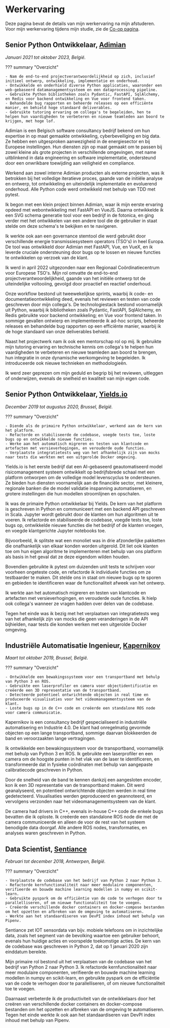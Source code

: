 # Werkervaring
Deze pagina bevat de details van mijn werkervaring na mijn afstuderen.
Voor mijn werkervaring tijdens mijn studie, zie de [Co-op pagina](coop.md).

## Senior Python Ontwikkelaar, [Adimian](https://www.adimian.com/)
_Januari 2021 tot oktober 2023, België._

??? summary "Overzicht"

    - Nam de end-to-end projectverantwoordelijkheid op zich, inclusief initieel ontwerp, ontwikkeling, implementatie en onderhoud.
    - Ontwikkelde en onderhield diverse Python applicaties, waaronder een web-gebaseerd datamanagementsysteem en een dataprocessing pipeline.
    - Gebruikte Python bibliotheken zoals Pydantic, FastAPI, SqlAlchemy, en Redis voor backend ontwikkeling en Vue voor frontend taken.
    - Behandelde bug rapporten en beheerde releases op een efficiënte manier, en behield hoge standaard deliverables.
    - Gebruikte tutoring ervaring om collega's te begeleiden, hen te helpen hun vaardigheden te verbeteren en nieuwe teamleden aan boord te krijgen, met hoge lof.

Adimian is een Belgisch software consultancy bedrijf bekend om hun expertise in op maat gemaakte ontwikkeling, cyberbeveiliging en big data.
Ze hebben een uitgesproken aanwezigheid in de energiesector en bij Europese instellingen.
Hun diensten zijn op maat gemaakt om te passen bij zowel kleine als grote projecten in verschillende omgevingen,
met name uitblinkend in data engineering en software implementatie, ondersteund door een onwrikbare toewijding aan veiligheid en compliance.

Werkend aan zowel interne Adimian producten als externe projecten, was ik betrokken bij het volledige iteratieve proces,
gaande van de initiële analyse en ontwerp, tot ontwikkeling en uiteindelijk implementatie en evoluerend onderhoud.
Alle Python code werd ontwikkeld met behulp van TDD met pytest.

Ik begon met een klein project binnen Adimian, waar ik mijn eerste ervaring opdeed met webontwikkeling met FastAPI en VueJS.
Daarna ontwikkelde ik een SVG schema generatie tool voor een bedrijf in de fotonica,
en ging verder met het ontwikkelen van een andere tool die de gebruiker in staat stelde om deze schema's te bekijken en te navigeren.

Ik werkte ook aan een governance stemtool die werd gebruikt door verschillende energie transmissiesysteem operators (TSO's) in heel Europa.
De tool was ontwikkeld door Adimian met FastAPI, Vue, en VueX,
en ik leverde cruciale ondersteuning door bugs op te lossen en nieuwe functies te ontwikkelen op verzoek van de klant.

Ik werd in april 2022 uitgezonden naar een Regionaal Coördinatiecentrum voor Europese TSO's.
Mijn rol omvatte de end-to-end projectverantwoordelijkheid, gaande van het initiële ontwerp tot de uiteindelijke voltooiing,
gevolgd door proactief en reactief onderhoud.

Onze workflow bestond uit tweewekelijkse sprints, waarbij ik code- en documentatieontwikkeling deed, evenals het reviewen en testen van code geschreven door mijn collega's.
De technologiestack bestond voornamelijk uit Python, waarbij ik bibliotheken zoals
Pydantic, FastAPI, SqlAlchemy, en Redis gebruikte voor backend ontwikkeling; en Vue voor frontend taken.
In sommige gevallen ontwierp en implementeerde ik ad-hoc scripts, beheerde releases en behandelde bug rapporten op een efficiënte manier,
waarbij ik de hoge standaard van onze deliverables behield.

Naast het projectwerk nam ik ook een mentorschap rol op mij.
Ik gebruikte mijn tutoring ervaring en technische kennis om collega's te helpen hun vaardigheden te verbeteren en nieuwe teamleden aan boord te brengen,
hun integratie in onze dynamische werkomgeving te begeleiden.
Ik introduceerde ook nieuwe technieken en methodologieën.

Ik werd zeer geprezen om mijn geduld en begrip bij het reviewen, uitleggen of onderwijzen, evenals de snelheid en kwaliteit van mijn eigen code.

## Senior Python Ontwikkelaar, [Yields.io](https://www.yields.io/)
_December 2019 tot augustus 2020, Brussel, België._

??? summary "Overzicht"

    - Diende als de primaire Python ontwikkelaar, werkend aan de kern van het platform.
    - Refactorde en stabiliseerde de codebase, voegde tests toe, loste bugs op en ontwikkelde nieuwe functies.
    - Werke aan het automatisch migreren en testen van klantcode en artefacten met versieverhogingen, en verouderde oude functies.
    - Verplaatste integratietests weg van het afhankelijk zijn van mocks naar tests die werkten met een uitgerolde Docker omgeving.

Yields.io is het eerste bedrijf dat een AI-gebaseerd geautomatiseerd model risicomanagement systeem ontwikkelt op bedrijfsbrede schaal
met een platform ontworpen om de volledige model levenscyclus te ondersteunen.
Ze bieden hun diensten voornamelijk aan de financiële sector, met kleinere, regionale banken die de model validatie inspanning automatiseren,
en grotere instellingen die hun modellen stroomlijnen en opschalen.

Ik was de primaire Python ontwikkelaar bij Yields.
De kern van het platform is geschreven in Python en communiceert met een backend API geschreven in Scala.
Jupyter wordt gebruikt door de klanten om hun algoritmen uit te voeren. Ik refactorde en stabiliseerde de codebase, voegde tests toe, loste bugs op,
ontwikkelde nieuwe functies die het bedrijf of de klanten vroegen, en voegde klantgerichte Jupyter notebooks toe.

Bijvoorbeeld, ik splitste wat een monoliet was in drie afzonderlijke pakketten die onafhankelijk van elkaar konden worden uitgerold.
Dit liet ook klanten toe om hun eigen algoritme te implementeren met behulp van ons platform als basis in het geval dat ze deze eigendom wilden houden.

Bovendien gebruikte ik pytest om duizenden unit tests te schrijven voor voorheen ongeteste code,
en refactorde ik individuele functies om ze testbaarder te maken.
Dit stelde ons in staat om nieuwe bugs op te sporen en gebieden te identificeren waar de functionaliteit afweek van het ontwerp.

Ik werkte aan het automatisch migreren en testen van klantcode en artefacten met versieverhogingen, en verouderde oude functies.
Ik hielp ook collega's wanneer ze vragen hadden over delen van de codebase.

Tegen het einde was ik bezig met het verplaatsen van integratietests weg van het afhankelijk zijn van mocks die geen veranderingen in de API bijhielden,
naar tests die konden werken met een uitgerolde Docker omgeving.

## Industriële Automatisatie Ingenieur, [Kapernikov](https://www.kapernikov.com/)
_Maart tot oktober 2019, Brussel, België._

??? summary "Overzicht"

    - Ontwikkelde een bewakingssysteem voor een transportband met behulp van Python 3 en ROS.
    - Gebruikte een laserprofiler en camera voor objectidentificatie en creëerde een 3D representatie van de transportband.
    - Detecteerde potentieel ontwrichtende objecten in real time en produceerde visualisaties voor het videomanagementsysteem van de klant.
    - Loste bugs op in de C++ code en creëerde een standalone ROS node voor camera communicatie.

Kapernikov is een consultancy bedrijf gespecialiseerd in industriële automatisering en Industrie 4.0.
De klant had onregelmatig gevormde objecten op een lange transportband, sommige daarvan blokkeerden de band en veroorzaakten lange vertragingen.

Ik ontwikkelde een bewakingssysteem voor de transportband, voornamelijk met behulp van Python 3 en ROS.
Ik gebruikte een laserprofiler en een camera om de hoogste punten in het vlak van de laser te identificeren,
en transformeerde dat in fysieke coördinaten met behulp van aangepaste calibratiecode geschreven in Python.

Door de snelheid van de band te kennen dankzij een aangesloten encoder, kon ik een 3D representatie van de transportband maken.
Dit werd geanalyseerd, en potentieel ontwrichtende objecten werden in real time gedetecteerd.
Visualisaties werden geproduceerd en geannoteerd, en vervolgens verzonden naar het videomanagementsysteem van de klant.

De camera had drivers in C++, evenals in-house C++ code die enkele bugs bevatten die ik oploste.
Ik creëerde een standalone ROS node die met de camera communiceerde en alleen de voor de rest van het systeem benodigde data doorgaf.
Alle andere ROS nodes, transformaties, en analyses waren geschreven in Python.

## Data Scientist, [Sentiance](https://www.sentiance.com/)
_Februari tot december 2018, Antwerpen, België._

??? summary "Overzicht"

    - Verplaatste de codebase van het bedrijf van Python 2 naar Python 3.
    - Refactorde kernfunctionaliteit naar meer modulaire componenten, verifieerde en bouwde machine learning modellen in numpy en scikit-learn.
    - Gebruikte pyspark om de efficiëntie van de code te verhogen door te parallelliseren, of om nieuwe functionaliteit toe te voegen.
    - Creëerde verschillende docker containers en docker-compose bestanden om het opzetten en afbreken van de omgeving te automatiseren.
    - Werkte aan het standaardiseren van DevPI index inhoud met behulp van Pipenv.

Sentiance zet IOT sensordata van bijv. mobiele telefoons om in inzichtelijke data,
zoals het segment van de bevolking waartoe een gebruiker behoort, evenals hun huidige acties en voorspelde toekomstige acties.
De kern van de codebase was geschreven in Python 2, dat op 1 januari 2020 zijn einddatum bereikte.

Mijn primaire rol bestond uit het verplaatsen van de codebase van het bedrijf van Python 2 naar Python 3.
Ik refactorde kernfunctionaliteit naar meer modulaire componenten, verifieerde en bouwde machine learning modellen in numpy en scikit-learn,
en gebruikte pyspark om de efficiëntie van de code te verhogen door te parallelliseren, of om nieuwe functionaliteit toe te voegen.

Daarnaast verbeterde ik de productiviteit van de ontwikkelaars door het creëren van verschillende docker containers en docker-compose bestanden
om het opzetten en afbreken van de omgeving te automatiseren. Tegen het einde werkte ik ook aan het standaardiseren van DevPI index inhoud met behulp van Pipenv.
